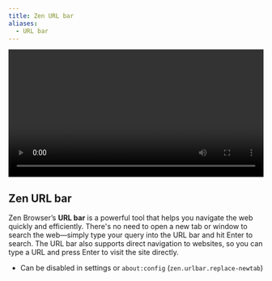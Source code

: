```yaml
---
title: Zen URL bar
aliases:
  - URL bar
---
```


<div align="center">
  <video width="100%" loop autoplay>
    <source src="/assets/user-manual/urlbar/vid.mov" type="video/mp4">
    Your browser does not support the video tag.
  </video>
</div>

## Zen URL bar

Zen Browser’s **URL bar** is a powerful tool that helps you navigate the web quickly and efficiently. There's no need to open a new tab or window to search the web—simply type your query into the URL bar and hit Enter to search. The URL bar also supports direct navigation to websites, so you can type a URL and press Enter to visit the site directly.

* Can be disabled in settings or `about:config` (`zen.urlbar.replace-newtab`)
